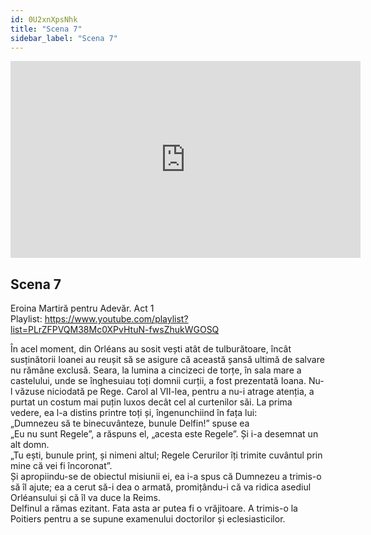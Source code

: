 ```yaml
---
id: 0U2xnXpsNhk
title: "Scena 7"
sidebar_label: "Scena 7"
---
```


<div class="video-float-container">
  <iframe
    width="560"
    height="315"
    src="https://www.youtube.com/embed/0U2xnXpsNhk"
    title="YouTube video player"
    frameborder="0"
    allow="accelerometer; autoplay; clipboard-write; encrypted-media; gyroscope; picture-in-picture; web-share"
    referrerpolicy="strict-origin-when-cross-origin"
    allowfullscreen
  ></iframe>
</div>

## Scena 7

Eroina Martiră pentru Adevăr. Act 1   
Playlist: https://www.youtube.com/playlist?list=PLrZFPVQM38Mc0XPvHtuN-fwsZhukWGOSQ 

În acel moment, din Orléans au sosit vești atât de tulburătoare, încât susținătorii Ioanei au reușit să se asigure că această șansă ultimă de salvare nu rămâne exclusă. Seara, la lumina a cincizeci de torțe, în sala mare a castelului, unde se înghesuiau toți domnii curții, a fost prezentată Ioana. Nu-l văzuse niciodată pe Rege. Carol al VII-lea, pentru a nu-i atrage atenția, a purtat un costum mai puțin luxos decât cel al curtenilor săi. La prima vedere, ea l-a distins printre toți și, îngenunchiind în fața lui:  
„Dumnezeu să te binecuvânteze, bunule Delfin!” spuse ea  
„Eu nu sunt Regele”, a răspuns el, „acesta este Regele”. Și i-a desemnat un alt domn.  
„Tu ești, bunule prinț, și nimeni altul; Regele Cerurilor îți trimite cuvântul prin mine că vei fi încoronat”.  
Și apropiindu-se de obiectul misiunii ei, ea i-a spus că Dumnezeu a trimis-o să îl ajute; ea a cerut să-i dea o armată, promițându-i că va ridica asediul Orléansului și că îl va duce la Reims.  
Delfinul a rămas ezitant. Fata asta ar putea fi o vrăjitoare. A trimis-o la Poitiers pentru a se supune examenului doctorilor și eclesiasticilor.
